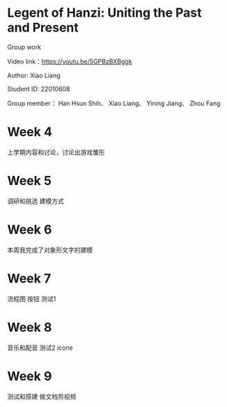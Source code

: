 # Legent of Hanzi: Uniting the Past and Present

 Group work
 
 Video link：https://youtu.be/5GPBzBXBggk
 
 Author: Xiao Liang

 Student ID: 22010608
 
 Group member：
 Han Hsun Shih、 
 Xiao Liang、 
 Yining Jiang、 
 Zhou Fang
 
 
# Week 4
上学期内容和讨论，讨论出游戏雏形

# Week 5
调研和挑选 建模方式

# Week 6 
本周我完成了对象形文字的建模

# Week 7
流程图
按钮
测试1

# Week 8
音乐和配音
测试2
icone

# Week 9
测试和搭建
做文档剪视频




 
